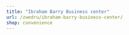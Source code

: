 ```yaml
---
title: "Ibraham Barry Business center"
url: /zwedru/ibraham-barry-business-center/
shop: convenience
---
```


